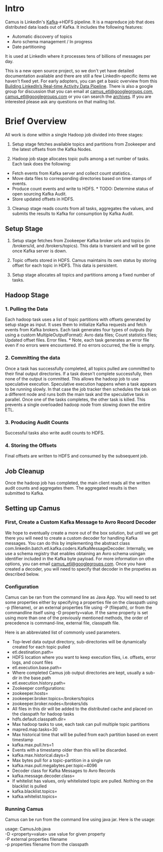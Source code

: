 # Intro
Camus is LinkedIn's [Kafka](http://kafka.apache.org "Kafka")->HDFS pipeline. It is a mapreduce job that does distributed data loads out of Kafka. It includes the following features:

* Automatic discovery of topics
* Avro schema management / In progress
* Date partitioning

It is used at LinkedIn where it processes tens of billions of messages per day.

This is a new open source project, so we don't yet have detailed documentation available and there are still a few LinkedIn-specific items we haven't fixed yet. For early adopters, you can get a basic overview from this [Building LinkedIn’s Real-time Activity Data Pipeline](http://sites.computer.org/debull/A12june/pipeline.pdf "Building LinkedIn’s Real-time Activity Data Pipeline"). There is also a google group for discussion that you can email at camus_etl@googlegroups.com, <camus_etl@googlegroups.com> or you can search the [archives](https://groups.google.com/forum/#!forum/camus_etl "Camus Archives"). If you are interested please ask any questions on that mailing list.

# Brief Overview
All work is done within a single Hadoop job divided into three stages:

1. Setup stage fetches available topics and partitions from Zookeeper and the latest offsets from the Kafka Nodes.

2. Hadoop job stage allocates topic pulls among a set number of tasks.  Each task does the following:
*  Fetch events  from Kafka server and collect count statistics..
*  Move data  files to corresponding directories based on time stamps of events.
*  Produce count  events and write to HDFS.  * TODO: Determine status of open sourcing  Kafka Audit.
*  Store updated  offsets in HDFS.

3. Cleanup stage reads counts from all tasks, aggregates the values, and submits the results to Kafka for consumption by Kafka Audit. 

## Setup Stage 

1. Setup stage fetches from Zookeeper Kafka broker urls and topics (in /brokers/id, and /brokers/topics).  This data is transient and will be gone once Kafka server is down.

2. Topic offsets stored in HDFS.  Camus maintains its own status by storing offset for each topic in HDFS. This data is persistent.

3. Setup stage allocates all topics and partitions among a fixed number of tasks.

## Hadoop Stage 

### 1. Pulling the Data 

Each hadoop task uses a list of topic partitions with offsets generated by setup stage as input. It uses them to initialize Kafka requests and fetch events from Kafka brokers. Each task generates four types of outputs (by using a custom MultipleOutputFormat):
Avro data files;
Count statistics files;
Updated offset files.
Error files. * Note, each task generates an error file even if no errors were  encountered.  If no errors occurred, the file is empty.

### 2. Committing the data 

Once a task has successfully completed, all topics pulled are committed to their final output directories. If a task doesn't complete successfully, then none of the output is committed.  This allows the hadoop job to use speculative execution.  Speculative execution happens when a task appears to be running slowly.  In that case the job tracker then schedules the task on a different node and runs both the main task and the speculative task in parallel.  Once one of the tasks completes, the other task is killed.  This prevents a single overloaded hadoop node from slowing down the entire ETL.

### 3. Producing Audit Counts 

Successful tasks also write audit counts to HDFS. 

### 4. Storing the Offsets 

Final offsets are written to HDFS and consumed by the subsequent job.

## Job Cleanup 

Once the hadoop job has completed, the main client reads all the written audit counts and aggregates them.  The aggregated results is then submitted to Kafka.

## Setting up Camus

### First, Create a Custom Kafka Message to Avro Record Decoder

We hope to eventually create a more out of the box solution, but until we get there you will need to create a custom decoder for handling Kafka messages.  You can do this by implementing the abstract class com.linkedin.batch.etl.kafka.coders.KafkaMessageDecoder.  Internally, we use a schema registry that enables obtaining an Avro schema usingan identifier included in the Kafka byte payload. For more information on othe options, you can email camus_etl@googlegroups.com.  Once you have created a decoder, you will need to specify that decoder in the propeties as described below.

### Configuration

Camus can be ran from the command line as Java App. You will need to set some properties either by specifying a properties file on the classpath using -p (filename), or an external properties file using -P (filepath), or from the commandline itself using -D property=value. If the same property is set using more than one of the previously mentioned methods, the order of precedence is command-line, external file, classpath file.

Here is an abbreviated list of commonly used parameters.

* Top-level data output directory, sub-directories will be dynamically created for each topic pulled
 * etl.destination.path=
* HDFS location where you want to keep execution files, i.e. offsets, error logs, and count files
 * etl.execution.base.path=
* Where completed Camus job output directories are kept, usually a sub-dir in the base.path
 * etl.execution.history.path=
* Zookeeper configurations:
 * zookeeper.hosts=
 * zookeeper.broker.topics=/brokers/topics
 * zookeeper.broker.nodes=/brokers/ids
* All files in this dir will be added to the distributed cache and placed on the classpath for hadoop tasks
 * hdfs.default.classpath.dir=
* Max hadoop tasks to use, each task can pull multiple topic partitions
 * mapred.map.tasks=30
* Max historical time that will be pulled from each partition based on event timestamp
 * kafka.max.pull.hrs=1
* Events with a timestamp older than this will be discarded. 
 * kafka.max.historical.days=3
* Max bytes pull for a topic-partition in a single run
 * kafka.max.pull.megabytes.per.topic=4096
* Decoder class for Kafka Messages to Avro Records
 * kafka.message.decoder.class=
* If whitelist has values, only whitelisted topic are pulled.  Nothing on the blacklist is pulled
 * kafka.blacklist.topics=
 * kafka.whitelist.topics=

### Running Camus

Camus can be run from the command line using java jar.  Here is the usage:

usage: CamusJob.java<br/>
 -D <property=value>   use value for given property<br/>
 -P <arg>              external properties filename<br/>
 -p <arg>              properties filename from the classpath<br/>
